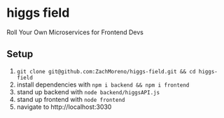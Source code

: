 # higgs field
Roll Your Own Microservices for Frontend Devs

## Setup

 1. `git clone git@github.com:ZachMoreno/higgs-field.git && cd higgs-field`
 2. install dependencies with `npm i backend && npm i frontend`
 2. stand up backend with `node backend/higgsAPI.js`
 3. stand up frontend with `node frontend`
 4. navigate to http://localhost:3030
